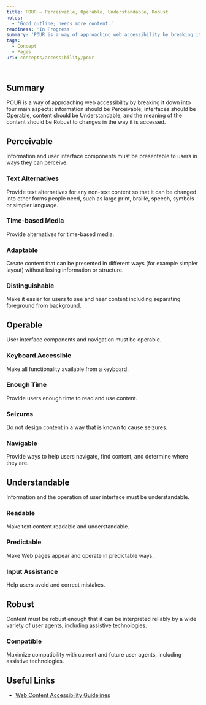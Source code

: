 ```yaml
---
title: POUR – Perceivable, Operable, Understandable, Robust
notes:
  - 'Good outline; needs more content.'
readiness: 'In Progress'
summary: 'POUR is a way of approaching web accessibility by breaking it down into four main aspects: information should be Perceivable, interfaces should be Operable, content should be Understandable, and the meaning of the content should be Robust to changes in the way it is accessed.'
tags:
  - Concept
  - Pages
uri: concepts/accessibility/pour

---
```

## Summary

POUR is a way of approaching web accessibility by breaking it down into four main aspects: information should be Perceivable, interfaces should be Operable, content should be Understandable, and the meaning of the content should be Robust to changes in the way it is accessed.

## Perceivable

Information and user interface components must be presentable to users in ways they can perceive.

### Text Alternatives

Provide text alternatives for any non-text content so that it can be changed into other forms people need, such as large print, braille, speech, symbols or simpler language.

### Time-based Media

Provide alternatives for time-based media.

### Adaptable

Create content that can be presented in different ways (for example simpler layout) without losing information or structure.

### Distinguishable

Make it easier for users to see and hear content including separating foreground from background.

## Operable

User interface components and navigation must be operable.

### Keyboard Accessible

Make all functionality available from a keyboard.

### Enough Time

Provide users enough time to read and use content.

### Seizures

Do not design content in a way that is known to cause seizures.

### Navigable

Provide ways to help users navigate, find content, and determine where they are.

## Understandable

Information and the operation of user interface must be understandable.

### Readable

Make text content readable and understandable.

### Predictable

Make Web pages appear and operate in predictable ways.

### Input Assistance

Help users avoid and correct mistakes.

## Robust

Content must be robust enough that it can be interpreted reliably by a wide variety of user agents, including assistive technologies.

### Compatible

Maximize compatibility with current and future user agents, including assistive technologies.

## Useful Links

-   [Web Content Accessibility Guidelines](http://www.w3.org/TR/WCAG/)


